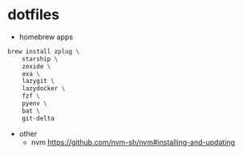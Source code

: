# dotfiles

- homebrew apps
```bash
brew install zplug \
    starship \
    zoxide \
    exa \
    lazygit \
    lazydocker \
    fzf \
    pyenv \
    bat \
    git-delta

```

- other
  - nvm https://github.com/nvm-sh/nvm#installing-and-updating

